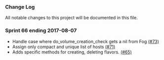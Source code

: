 ### Change Log

All notable changes to this project will be documented in this file.

### Sprint 66 ending 2017-08-07
- Handle case where do_volume_creation_check gets a nil from Fog [(#73)](https://github.com/ManageIQ/manageiq-providers-openstack/pull/73)
- Assign only compact and unique list of hosts [(#71)](https://github.com/ManageIQ/manageiq-providers-openstack/pull/71)
- Adds specific methods for creating, deleting flavors. [(#65)](https://github.com/ManageIQ/manageiq-providers-openstack/pull/65)
